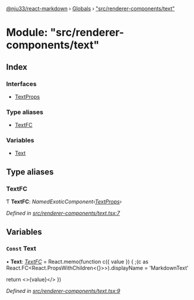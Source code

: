 [@nju33/react-markdown](../README.md) › [Globals](../globals.md) › ["src/renderer-components/text"](_src_renderer_components_text_.md)

# Module: "src/renderer-components/text"

## Index

### Interfaces

* [TextProps](../interfaces/_src_renderer_components_text_.textprops.md)

### Type aliases

* [TextFC](_src_renderer_components_text_.md#textfc)

### Variables

* [Text](_src_renderer_components_text_.md#const-text)

## Type aliases

###  TextFC

Ƭ **TextFC**: *NamedExoticComponent‹[TextProps](../interfaces/_src_renderer_components_text_.textprops.md)›*

*Defined in [src/renderer-components/text.tsx:7](https://github.com/nju33/react-markdown/blob/5327386/src/renderer-components/text.tsx#L7)*

## Variables

### `Const` Text

• **Text**: *[TextFC](_src_renderer_components_text_.md#textfc)* = React.memo(function c({ value }) {
  ;(c as React.FC<React.PropsWithChildren<{}>>).displayName = 'MarkdownText'

  return <>{value}</>
})

*Defined in [src/renderer-components/text.tsx:9](https://github.com/nju33/react-markdown/blob/5327386/src/renderer-components/text.tsx#L9)*
